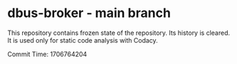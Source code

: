 # dbus-broker - main branch

This repository contains frozen state of the repository.
Its history is cleared. It is used only for static code
analysis with Codacy.

Commit Time: 1706764204